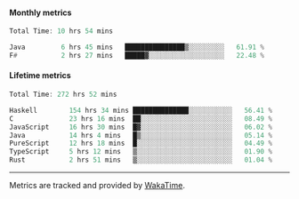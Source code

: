 #### Monthly metrics
<!--START_SECTION:wakamonthly-->

```asm
Total Time: 10 hrs 54 mins

Java         6 hrs 45 mins   ███████████████▒░░░░░░░░░   61.91 %
F#           2 hrs 27 mins   █████▓░░░░░░░░░░░░░░░░░░░   22.48 %
```

<!--END_SECTION:wakamonthly-->
#### Lifetime metrics
<!--START_SECTION:wakalifetime-->

```asm
Total Time: 272 hrs 52 mins

Haskell        154 hrs 34 mins ██████████████░░░░░░░░░░░   56.41 %
C              23 hrs 16 mins  ██░░░░░░░░░░░░░░░░░░░░░░░   08.49 %
JavaScript     16 hrs 30 mins  █▓░░░░░░░░░░░░░░░░░░░░░░░   06.02 %
Java           14 hrs 4 mins   █▒░░░░░░░░░░░░░░░░░░░░░░░   05.14 %
PureScript     12 hrs 18 mins  █░░░░░░░░░░░░░░░░░░░░░░░░   04.49 %
TypeScript     5 hrs 12 mins   ▒░░░░░░░░░░░░░░░░░░░░░░░░   01.90 %
Rust           2 hrs 51 mins   ▒░░░░░░░░░░░░░░░░░░░░░░░░   01.04 %
```

<!--END_SECTION:wakalifetime-->

---

Metrics are tracked and provided by [WakaTime](https://github.com/athul/waka-readme).
